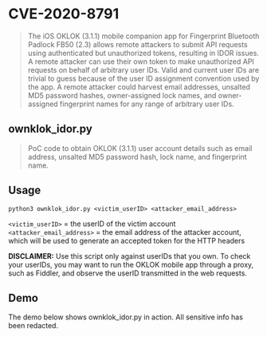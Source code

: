 # CVE-2020-8791
>The iOS OKLOK (3.1.1) mobile companion app for Fingerprint Bluetooth Padlock FB50 (2.3) allows remote attackers to submit API requests using authenticated but unauthorized tokens, resulting in IDOR issues. A remote attacker can use their own token to make unauthorized API requests on behalf of arbitrary user IDs. Valid and current user IDs are trivial to guess because of the user ID assignment convention used by the app. A remote attacker could harvest email addresses, unsalted MD5 password hashes, owner-assigned lock names, and owner-assigned fingerprint names for any range of arbitrary user IDs.

## ownklok_idor.py
> PoC code to obtain OKLOK (3.1.1) user account details such as email address, unsalted MD5 password hash, lock name, and fingerprint name.

## Usage
```python3 ownklok_idor.py <victim_userID> <attacker_email_address>```

`<victim_userID>` = the userID of the victim account <br/>
`<attacker_email_address>` = the email address of the attacker account, which will be used to generate an accepted token for the HTTP headers

**DISCLAIMER:** Use this script only against userIDs that you own. To check your userIDs, you may want to run the OKLOK mobile app through a proxy, such as Fiddler, and observe the userID transmitted in the web requests.

## Demo
The demo below shows ownklok_idor.py in action. All sensitive info has been redacted.
